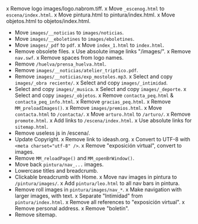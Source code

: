 x Remove logo images/logo.nabrom.tiff.
x Move `_escenog.html` to `escena/index.html`.
x Move pintura.html to pintura/index.html.
x Move objetos.html to objetos/index.html.
* Move `images/__noticias` to `images/noticias`.
* Move `images/__eboletines` to `images/eboletines`.
* Move `images/_pdf` to `pdf`.
x Move `index_1.html` to `index.html`.
* Remove obsolete files.
x Use absolute image links "/images/".
x Remove `nav.swf`.
x Remove spaces from logo names.
* Remove `/huelva/prensa_huelva.html`.
* Remove `images/__noticias/atelier_triptico.pdf`.
* Remove `images/__noticias/exp_mostoles.mp3`.
x Select and copy `images/_obra reciente/`.
x Select and copy `images/_intimidad`.
* Select and copy `images/_musica`.
x Select and copy `images/_deporte`.
x Select and copy `images/_objetos`.
x Remove `contacta_peq.html` & `contacta_peq_info.html`.
x Remove `gracias_peq.html`.
x Remove `MM_preloadImages()`.
x Remove `images/premios.html`.
x Move `contacta.html` to `/contacta/`.
x Move `arturo.html` to `/arturo/`.
x Remove `promote.html`.
x Add links to `/escena/index.html`.
x Use absolute links for `sitemap.html`.
* Remove useless js in /escena/.
* Update Copyright.
x Remove link to ideash.org.
x Convert to UTF-8 with `<meta charset="utf-8" />`.
x Remove "exposición virtual", convert to images.
* Remove `MM_reloadPage()` and `MM_openBrWindow()`.
* Move back `pintura/nav_...` images.
* Lowercase titles and breadcrumb.
* Clickable breadcrumb with Home.
x Move nav images in pintura to `/pintura/images/`.
x Add `pintura/leo.html` to all nav bars in pintura.
* Remove roll images in `pintura/images/nav_*`.
x Make navigation with larger images, with text.
x Separate "Intimidad" from `pintura/index.html`.
x Remove all references to "exposición virtual".
x Remove personal address.
x Remove "boletín".
* Remove sitemap.


